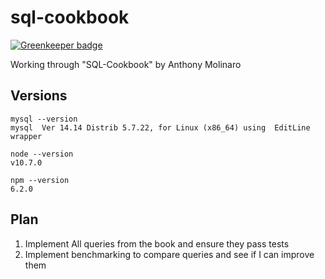 # sql-cookbook

[![Greenkeeper badge](https://badges.greenkeeper.io/JustinDFuller/sql-cookbook.svg)](https://greenkeeper.io/)

Working through "SQL-Cookbook" by Anthony Molinaro

## Versions

```
mysql --version
mysql  Ver 14.14 Distrib 5.7.22, for Linux (x86_64) using  EditLine wrapper

node --version
v10.7.0

npm --version
6.2.0
```

## Plan

1. Implement All queries from the book and ensure they pass tests
2. Implement benchmarking to compare queries and see if I can improve them
